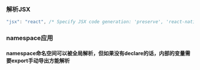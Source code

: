 ### 解析JSX
```javascript
"jsx": "react", /* Specify JSX code generation: 'preserve', 'react-native', or 'react'. */
```

### namespace应用
#### namespace命名空间可以被全局解析，但如果没有declare的话，内部的变量需要export手动导出方能解析